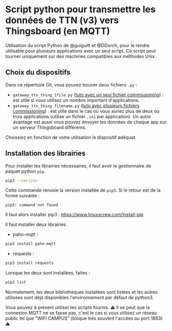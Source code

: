 # Script python pour transmettre les données de TTN (v3) vers Thingsboard (en MQTT)
Utilisation du script Python de @guiguitt et @DDorch, pour le rendre utilisable pour plusieurs applications avec un seul script. Ce script peut tourner uniquement sur des machines compatibles aux méthodes Unix.

## Choix du dispositifs 
Dans ce répertoire Git, vous pouvez trouver deux fichiers `.py` :
- `gateway_ttn_thing_1file.py` ([tuto avec un seul fichier commissioning](https://github.com/GauthierBct/gateway-ttn-thingsboard-many-apps/blob/main/1file-by-app/README.md)) : est utile si vous utilisez un nombre important d'applications.
- `gateway_ttn_thing_filename.py` ([tuto avec plusieurs fichiers commissioning](https://github.com/GauthierBct/gateway-ttn-thingsboard-many-apps/blob/main/1file/README.md)) : est utile dans le cas où vous auriez plus de deux ou trois applications (utilise un fichier `.ini` par application). Un autre avantage est aussi vous pouvez envoyer les données de chaque app sur un serveur Thingsboard différents.

Choissiez en fonction de votre utilisation le dispositif adéquat.

## Installation des librairies
Pour installer les librairies nécessaires, il faut avoir le gestionnaire de paquet python `pip`. 
```bash
pip3 --version
```
Cette commande renvoie la version installée de `pip3`. Si le retour est de la forme suivante :
```
pip3: command not found
```
Il faut alors installer pip3 : https://www.linuxscrew.com/install-pip  

Il faut installer deux librairies 
- paho-mqtt : 
```bash
pip3 install paho-mqtt
```
- requests : 
```bash
pip3 install requests
```
Lorsque les deux sont installées, faites :
```bash
pip3 list
```
Normalement, les deux bibliothèques installées sont listées et les autres utilisées sont déjà disponibles l'environnement par défaut de python3. 

Vous pouvez à présent utiliser les scripts fournis. ⚠️ Il se peut que la connexion MQTT ne se fasse pas, c'est le cas si vous utilisez un réseau public tel que "WIFI CAMPUS" (bloque très souvent l'accèes au port 1883) ⚠️
